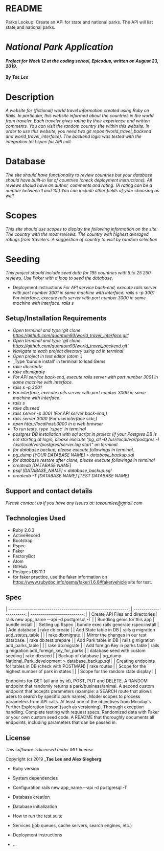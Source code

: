 # README

Parks Lookup: Create an API for state and national parks. The API will list state and national parks.

# _National Park Application_

#### _Project for Week 12 at the coding school, Epicodus, written on August 23, 2019._

#### By _**Tae Lee**_

# Description
_A website for (fictional) world travel information created using Ruby on Rails.
In particular, this website informed about the countries in the world from traveler. Each traveler gives rating by their experience and written comments. You can visit the random country site within this website. In order to use this website, you need two git repos (world_travel_backend and world_travel_interface). The backend logic was tested with the integration test spec for API call._

# Database
_The site should have functionality to review countries but your database should have built-in list of countries (check deployment instructions). All reviews should have an author, comments and rating. (A rating can be a number between 1 and 10.) You can include other fields of your choosing as well._

# Scopes
_This site should use scopes to display the following information on the site:_
_The country with the most reviews._
_The country with highest averaged ratings from travelers._
_A suggestion of country to visit by random selection_

# Seeding
_This project should include seed data for 195 countries with 5 to 25 250 reviews. Use Faker with a loop to seed the database._

* Deployment instructions
_For API service back-end, execute rails server with port number 3001 in same machine with interface._
_rails s -p 3001_
_For interface, execute rails server with port number 3000 in same machine with interface._
_rails s_

## Setup/Installation Requirements
* _Open terminal and type 'git clone https://github.com/quantum93/world_travel_interface.git'_
* _Open terminal and type 'git clone https://github.com/quantum93/world_travel_backend.git'_
* _Navigate to each project directory using cd in terminal_
* _Open project in text editor (atom .)_
* _Type 'bundle install' in terminal to load Gems
* _rake db:create_
* _rake db:migrate_
* _For API service back-end, execute rails server with port number 3001 in same machine with interface._
* _rails s -p 3001_
* _For interface, execute rails server with port number 3000 in same machine with interface._
* _rails s_
* _rake db:seed_
* _rails server -p 3001 (For API server back-end,)_
* _rails server 3000 (For userinterface side,)_
* _open http://localhost:3000 in a web browser_
* _To run tests, type 'rspec' in terminal_
* _postgres DB installation with sql script in project (if your Postgres DB is not starting at login, please execute "pg_ctl -D /usr/local/var/postgres -l /usr/local/var/postgres/server.log start" on terminal._
* _for database backup, please execute followings in terminal,_
* _pg_dump [YOUR DATABASE NAME] > database_backup.sql_
* _for database restore after clone, please execute followings in terminal_
* _createdb [DATABASE NAME]_
* _psql [DATABASE_NAME] < database_backup.sql_
* _createdb -T [DATABASE NAME] [TEST DATABASE NAME]_

## Support and contact details

_Please contact us if you have any issues at: taebumlee@gmail.com_

## Technologies Used
* Ruby 2.6.3
* ActiveRecord
* Bootstrap
* Rspec
* Faker
* FactoryBot
* Atom
* GitHub
* Postgres DB 11.1
* for faker practice, use the faker information on https://www.rubydoc.info/gems/faker/1.6.6#fakervehicle site for test.

## Spec
| -------------------------------------------------------------: | -----------------------: | ---------------------------: |
| Create API Files and directories                               | rails new app_name --api -d postgresql -T               |
| Bundling gems for this app                                     | bundle install                                          |
| Setting up Rspec                                               | bundle exec rails generate rspec:install                |
| Add database                                                   | rake db:create                                          |
| Add State table in DB                                          | rails g migration add_states_table                      |
|                                                                | rake db:migrate                                         |
| Mirror the changes in our test database.                       | rake db:test:prepare                                    |
| Add Park table in DB                                           | rails g migration add_parks_table                       |
|                                                                | rake db:migrate                                         |
| Add foreign Key in parks table                                 | rails g migration add_foreign_key_for_parks             |
| database seed with custom seeding                              | rake db:seed                                            |
| Backup of database                                             | pg_dump National_Park_development > database_backup.sql |
| Creating endpoints for tables in DB (check with POSTMAN)       | rake routes                                             |
| Scope for the highest number of park in states                 |                                                         |
| Scope for the random state display                             |                                                         |



Endpoints for GET (all and by id), POST, PUT and DELETE.
A RANDOM endpoint that randomly returns a park/business/animal.
A second custom endpoint that accepts parameters (example: a SEARCH route that allows users to search by specific park names).
Model scopes to process parameters from API calls.
At least one of the objectives from Monday's Further Exploration lesson (such as versioning).
Thorough exception handling.
Complete testing with request specs.
Randomized data with Faker or your own custom seed code.
A README that thoroughly documents all endpoints, including parameters that can be passed in.
## License
_This software is licensed under MIT license._

Copyright (c) 2019 **_Tae Lee and Alex Siegberg**

* Ruby version

* System dependencies

* Configuration
rails new app_name --api -d postgresql -T
* Database creation

* Database initialization

* How to run the test suite

* Services (job queues, cache servers, search engines, etc.)

* Deployment instructions

* ...
